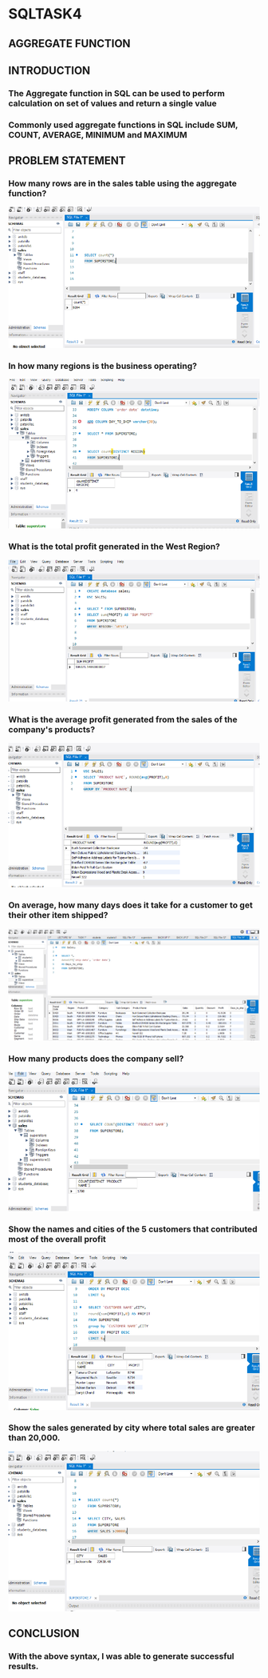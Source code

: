 # SQLTASK4
## AGGREGATE FUNCTION
## INTRODUCTION
### The Aggregate function in SQL can be used to perform calculation on set of values and return a single value
### Commonly used aggregate functions in SQL include SUM, COUNT, AVERAGE, MINIMUM and MAXIMUM 

## PROBLEM STATEMENT
### How many rows are in the sales table using the aggregate function? 

![](COUNTROWS.PNG)

### In how many regions is the business operating?

![](NOOFREGION.PNG)

### What is the total profit generated in the West Region?

![](TOTALPROFITWEST.PNG)

### What is the average profit generated from the sales of the company's products?

![](AVGPROFITBYPRODUCT.PNG)

### On average, how many days does it take for a customer to get their other item shipped?

![](AVGDAYSTOSHIP.PNG)

### How many products does the company sell?

![](NOOFPRODUCTN.PNG)

### Show the names and cities of the 5 customers that contributed most of the overall profit

![](TOP5CUSTOMERSANDCITY.PNG)

### Show the sales generated by city where total sales are greater than 20,000.

![](SALESBYCITY.PNG)

## CONCLUSION
### With the above syntax, I was able to generate successful results.


